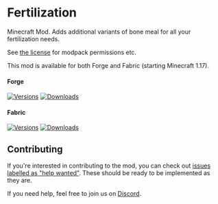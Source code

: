 # Fertilization

Minecraft Mod. Adds additional variants of bone meal for all your fertilization needs.

See [the license](LICENSE) for modpack permissions etc.

This mod is available for both Forge and Fabric (starting Minecraft 1.17).

#### Forge

[![Versions](http://cf.way2muchnoise.eu/versions/304095_latest.svg)](https://minecraft.curseforge.com/projects/fertilization) [![Downloads](http://cf.way2muchnoise.eu/full_304095_downloads.svg)](https://minecraft.curseforge.com/projects/fertilization)

#### Fabric

[![Versions](http://cf.way2muchnoise.eu/versions/506759_latest.svg)](https://minecraft.curseforge.com/projects/fertilization-fabric) [![Downloads](http://cf.way2muchnoise.eu/full_506759_downloads.svg)](https://minecraft.curseforge.com/projects/fertilization-fabric)

## Contributing

If you're interested in contributing to the mod, you can check out [issues labelled as "help wanted"](https://github.com/TwelveIterationMods/Fertilization/issues?q=is%3Aopen+is%3Aissue+label%3A%22help+wanted%22). These should be ready to be implemented as they are.

If you need help, feel free to join us on [Discord](https://discord.gg/VAfZ2Nau6j).
